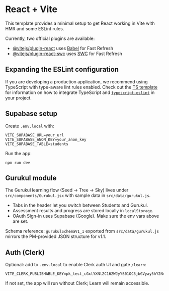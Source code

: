# React + Vite

This template provides a minimal setup to get React working in Vite with HMR and some ESLint rules.

Currently, two official plugins are available:

- [@vitejs/plugin-react](https://github.com/vitejs/vite-plugin-react/blob/main/packages/plugin-react) uses [Babel](https://babeljs.io/) for Fast Refresh
- [@vitejs/plugin-react-swc](https://github.com/vitejs/vite-plugin-react/blob/main/packages/plugin-react-swc) uses [SWC](https://swc.rs/) for Fast Refresh

## Expanding the ESLint configuration

If you are developing a production application, we recommend using TypeScript with type-aware lint rules enabled. Check out the [TS template](https://github.com/vitejs/vite/tree/main/packages/create-vite/template-react-ts) for information on how to integrate TypeScript and [`typescript-eslint`](https://typescript-eslint.io) in your project.

## Supabase setup

Create `.env.local` with:

```
VITE_SUPABASE_URL=your_url
VITE_SUPABASE_ANON_KEY=your_anon_key
VITE_SUPABASE_TABLE=students
```

Run the app:

```
npm run dev
```

## Gurukul module

The Gurukul learning flow (Seed → Tree → Sky) lives under `src/components/Gurukul.jsx` with sample data in `src/data/gurukul.js`.

- Tabs in the header let you switch between Students and Gurukul.
- Assessment results and progress are stored locally in `localStorage`.
- OAuth Sign-in uses Supabase (Google). Make sure the env vars above are set.

Schema reference: `gurukulSchemaV1_1` exported from `src/data/gurukul.js` mirrors the PM-provided JSON structure for v1.1.

## Auth (Clerk)

Optional: add to `.env.local` to enable Clerk auth UI and gate `/learn`:

```
VITE_CLERK_PUBLISHABLE_KEY=pk_test_cGxlYXNlZC16ZWJyYS01OC5jbGVyay5hY2NvdW50cy5kZXYk
```

If not set, the app will run without Clerk; Learn will remain accessible.
